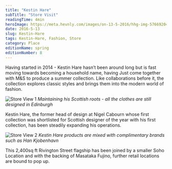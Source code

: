 ```yaml
---
title: "Kestin Hare"
subTitle: "Store Visit"
readingTime: 4min
heroImage: https://meta.hevnly.com/images/on-13-5-2016/hhg-img-57669204-cc3a-4121-aa70-3c00d38fac56.png
date: 2016-5-13
slug: Kestin-Hare
tags: Kestin-Hare, Fashion, Store
category: Place
editionName: spring
editionNumber: 8
---
```

Having started in 2014 - Kestin Hare hasn’t been around long but is fast moving towards becoming a household name, having Just come together with M&S to produce a summer collection. Like collaborations before it, the collection explores classic styles and brings them into the modern world of fashion.

![Store View 1](https://meta.hevnly.com/images/on-13-5-2016/hhg-img-39c5dcb0-c659-478f-8ff9-0c7042668b0e.png)
*Maintaining his Scottish roots - all the clothes are still designed in Edinburgh*

Kestin Hare, the former head of design at Nigel Cabourn whose first collection was shortlisted for Scottish designer of the year with his first collection, has been steadily expanding his operations.


![Store View 2](https://meta.hevnly.com/images/on-13-5-2016/hhg-img-b729a758-2ee2-4249-8157-52012f5e92ec.png)
*Kestin Hare products are mixed with complimentary brands such as Han Kjobenhavn*

This 2,400sq ft Rivington Street flagship has been joined by a smaller Soho Location and with the backing of Masataka Fujino, further retail locations are bound to pop up.
